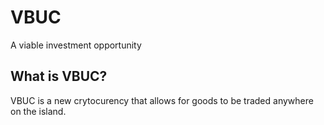 VBUC
============
A viable investment opportunity

What is VBUC?
--------------
VBUC is a new crytocurency that allows for goods to be traded anywhere on the island.
